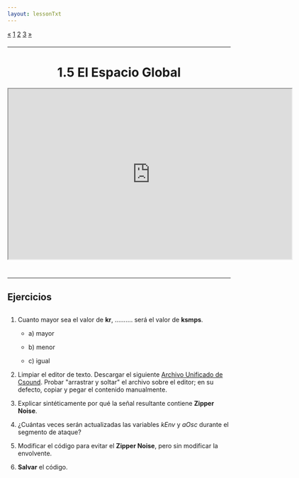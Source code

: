 ```yaml
---
layout: lessonTxt
---
```


<div class="paginationDiv">
<div class="pagination">
  <a onclick="loadOnClick('{{site.baseurl}}/lessons/sintesis_aditiva/chapter1/1.1.5/a/', '1.1.5-a.html','1.1.5-a.csd', false)" href="javascript:void(0);">&laquo;</a>
  <a onclick="loadOnClick('{{site.baseurl}}/lessons/sintesis_aditiva/chapter1/1.1.5/a/', '1.1.5-a.html','1.1.5-a.csd', false)" href="javascript:void(0);">1</a>
  <a class="active" href="#">2</a>
  <a href="#">3</a>
  <a href="#">&raquo;</a>
</div>
</div>
<br style="display: block; content: ''; margin-top: 20px;">
<hr>
<br style="display: block; content: ''; margin-top: 40px;">

# <center>1.5 El Espacio Global</center>
<div class="video-container">
<iframe src="https://docs.google.com/file/d/10Fj2-Kwe-R4OuHL30UQh_6x9Ftdy66L_/preview" width="640" height="385" allowfullscreen="true"></iframe>
</div>

<br style="display: block; content: ''; margin-top: 40px;">
<hr>
<br style="display: block; content: ''; margin-top: 20px;">


## Ejercicios

<br style="display: block; content: ''; margin-top: 30px;">

1. Cuanto mayor sea el valor de <b>kr</b>, .......... será el valor de <b>ksmps</b>.

      - a) mayor

      - b) menor

      - c) igual


2. Limpiar el editor de texto. Descargar el siguiente <a href="{{site.baseurl}}/lessons/sintesis_aditiva/chapter1/1.1.5/b/Ejercicio_11.csd">Archivo Unificado de Csound</a>. Probar "arrastrar y soltar" el archivo sobre el editor; en su defecto, copiar y pegar el contenido manualmente.

3. Explicar sintéticamente por qué la señal resultante contiene <b>Zipper Noise</b>.

4. ¿Cuántas veces serán actualizadas las variables <i>kEnv</i> y <i>aOsc</i> durante el segmento de ataque?

5. Modificar el código para evitar el <b>Zipper Noise</b>, pero sin modificar la envolvente.

6. <b>Salvar</b> el código.

<br>
